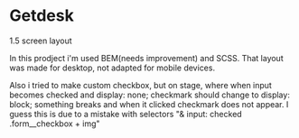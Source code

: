 # Getdesk
1.5 screen layout

In this prodject i'm used BEM(needs improvement) and SCSS. That layout was made for desktop, not adapted for mobile devices.

Also i tried to make custom checkbox, but on stage, where when input becomes checked and display: none; checkmark should change to display: block; something breaks and when it clicked checkmark does not appear. I guess this is due to a mistake with selectors
"& input: checked .form__checkbox + img"
